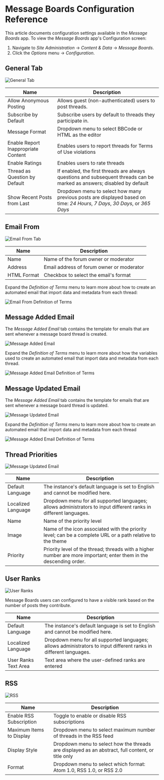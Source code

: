 # Message Boards Configuration Reference

This article documents configuration settings available in the _Message Boards_ app. To view the _Message Boards_ app's Configuration screen:

1. Navigate to _Site Administration_ &rarr; _Content & Data_ &rarr; _Message Boards_.
1. Click the _Options_ menu &rarr; _Configuration_.

## General Tab

![General Tab](./message-boards-configuration-reference/images/01.png)

| Name | Description |
| --- | --- |
| Allow Anonymous Posting | Allows guest (non-authenticated) users to post threads. |
| Subscribe by Default | Subscribe users by default to threads they participate in. |
| Message Format | Dropdown menu to select BBCode or HTML as the editor |
| Enable Report Inappropriate Content | Enables users to report threads for Terms of Use <!-- It'd be nice if we made a link to an article on how to define the ToS for a site here --> violations |
| Enable Ratings | Enables users to rate threads |
| Thread as Question by Default | If enabled, the first threads are always questions and subsequent threads can be marked as answers; disabled by default |
| Show Recent Posts from Last | Dropdown menu to select how many previous posts are displayed based on time: _24 Hours_, _7 Days_, _30 Days_, or _365 Days_ |

## Email From

![Email From Tab](./message-boards-configuration-reference/images/02.png)

| Name | Description |
| --- | --- |
| Name | Name of the forum owner or moderator |
| Address | Email address of forum owner or moderator |
| HTML Format | Checkbox to select the email's format |

Expand the _Definition of Terms_ menu to learn more about how to create an automated email that import data and metadata from each thread:

![Email From Definition of Terms](./message-boards-configuration-reference/images/08.png)

## Message Added Email

The _Message Added Email_ tab contains the template for emails that are sent whenever a message board thread is created.

![Message Added Email](./message-boards-configuration-reference/images/03.png)

Expand the _Definition of Terms_ menu to learn more about how the variables used to create an automated email that import data and metadata from each thread.

![Message Added Email Definition of Terms](./message-boards-configuration-reference/images/09.png)

## Message Updated Email

The _Message Added Email_ tab contains the template for emails that are sent whenever a message board thread is updated.

![Message Updated Email](./message-boards-configuration-reference/images/04.png)

Expand the _Definition of Terms_ menu to learn more about how to create an automated email that import data and metadata from each thread

![Message Added Email Definition of Terms](./message-boards-configuration-reference/images/09.png)

## Thread Priorities

![Message Updated Email](./message-boards-configuration-reference/images/05.png)

| Name | Description |
| --- | --- |
| Default Language | The instance's default language is set to English and cannot be modified here. |
| Localized Language | Dropdown menu for all supported languages; allows administrators to input different ranks in different languages. |
| Name | Name of the priority level |
| Image | Name of the icon associated with the priority level; can be a complete URL or a path relative to the theme  |
| Priority | Priority level of the thread; threads with a higher number are more important; enter them in the descending order. |

## User Ranks

![User Ranks](./message-boards-configuration-reference/images/06.png)

Message Boards users can configured to have a visible rank based on the number of posts they contribute.

| Name | Description |
| --- | --- |
| Default Language | The instance's default language is set to English and cannot be modified here. |
| Localized Language | Dropdown menu for all supported languages; allows administrators to input different ranks in different languages. |
| User Ranks Text Area | Text area where the user-defined ranks are entered |

## RSS

![RSS](./message-boards-configuration-reference/images/07.png)

| Name | Description |
| --- | --- |
| Enable RSS Subscription | Toggle to enable or disable RSS subscriptions |
| Maximum Items to Display | Dropdown menu to select maximum number of threads in the RSS feed |
| Display Style | Dropdown menu to select how the threads are displayed as an abstract, full content, or title only |
| Format | Dropdown menu to select which format: Atom 1.0, RSS 1.0, or RSS 2.0 |
